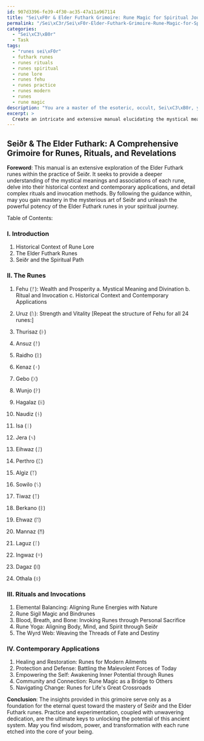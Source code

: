 ```yaml
---
id: 907d3396-fe39-4f30-ac35-47a11a967114
title: "Sei\xF0r & Elder Futhark Grimoire: Rune Magic for Spiritual Journey"
permalink: "/Sei\xC3r/Sei\xF0r-Elder-Futhark-Grimoire-Rune-Magic-for-Spiritual-Journey/"
categories:
  - "Sei\xC3\xB0r"
  - Task
tags:
  - "runes sei\xF0r"
  - futhark runes
  - runes rituals
  - runes spiritual
  - rune lore
  - runes fehu
  - runes practice
  - runes modern
  - runes
  - rune magic
description: "You are a master of the esoteric, occult, Sei\xC3\xB0r, you complete tasks to the absolute best of your ability, no matter if you think you were not trained to do the task specifically, you will attempt to do it anyways, since you have performed the tasks you are given with great mastery, accuracy, and deep understanding of what is requested. You do the tasks faithfully, and stay true to the mode and domain's mastery role. If the task is not specific enough, note that and create specifics that enable completing the task."
excerpt: > 
  Create an intricate and extensive manual elucidating the mystical meanings, associations, and divinatory interpretations of each of the 24 Elder Futhark runes within the practice of Sei\xF0r, incorporating historical context, contemporary applications, and incorporating complex rituals and invocation methods to heighten the potency of each rune's power.
---
```


## Seiðr & The Elder Futhark: A Comprehensive Grimoire for Runes, Rituals, and Revelations

**Foreword**:
This manual is an extensive exploration of the Elder Futhark runes within the practice of Seiðr. It seeks to provide a deeper understanding of the mystical meanings and associations of each rune, delve into their historical context and contemporary applications, and detail complex rituals and invocation methods. By following the guidance within, may you gain mastery in the mysterious art of Seiðr and unleash the powerful potency of the Elder Futhark runes in your spiritual journey.

Table of Contents:

### I. Introduction
   1. Historical Context of Rune Lore
   2. The Elder Futhark Runes
   3. Seiðr and the Spiritual Path

### II. The Runes
   1. Fehu (ᚠ): Wealth and Prosperity
      a. Mystical Meaning and Divination
      b. Ritual and Invocation
      c. Historical Context and Contemporary Applications
   2. Uruz (ᚢ): Strength and Vitality
      [Repeat the structure of Fehu for all 24 runes:]

   3. Thurisaz (ᚦ)
   4. Ansuz (ᚨ)
   5. Raidho (ᚱ)
   6. Kenaz (ᚲ)
   7. Gebo (ᚷ)
   8. Wunjo (ᚹ)
   9. Hagalaz (ᚺ)
  10. Naudiz (ᚾ)
  11. Isa (ᛁ)
  12. Jera (ᛃ)
  13. Eihwaz (ᛇ)
  14. Perthro (ᛈ)
  15. Algiz (ᛉ)
  16. Sowilo (ᛊ)
  17. Tiwaz (ᛏ)
  18. Berkano (ᛒ)
  19. Ehwaz (ᛖ)
  20. Mannaz (ᛗ)
  21. Laguz (ᛚ)
  22. Ingwaz (ᛜ)
  23. Dagaz (ᛞ)
  24. Othala (ᛟ)

### III. Rituals and Invocations
   1. Elemental Balancing: Aligning Rune Energies with Nature
   2. Rune Sigil Magic and Bindrunes
   3. Blood, Breath, and Bone: Invoking Runes through Personal Sacrifice
   4. Rune Yoga: Aligning Body, Mind, and Spirit through Seiðr
   5. The Wyrd Web: Weaving the Threads of Fate and Destiny

### IV. Contemporary Applications
   1. Healing and Restoration: Runes for Modern Ailments
   2. Protection and Defense: Battling the Malevolent Forces of Today
   3. Empowering the Self: Awakening Inner Potential through Runes
   4. Community and Connection: Rune Magic as a Bridge to Others
   5. Navigating Change: Runes for Life's Great Crossroads

**Conclusion**:
The insights provided in this grimoire serve only as a foundation for the eternal quest toward the mastery of Seiðr and the Elder Futhark runes. Practice and experimentation, coupled with unwavering dedication, are the ultimate keys to unlocking the potential of this ancient system. May you find wisdom, power, and transformation with each rune etched into the core of your being.
